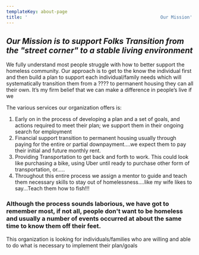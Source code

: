 ```yaml
---
templateKey: about-page
title: '                                                  Our Mission'
---
```

## _Our Mission is to support Folks Transition from the "street corner" to a stable living environment_

We fully understand most people struggle with how to better support the homeless community.   Our approach is to get to the know the individual first and then build a plan to support each individual/family needs which will systematically transition them from a ???? to permanent housing they can all their own.  It’s my firm belief that we can make a difference in people’s live if we 

The various services our organization offers is:

1. Early on in the process of developing a plan and a set of goals, and actions required to meet their plan; we support them in their ongoing search for employment 
2. Financial support transition to permanent housing usually through paying for the entire or partial downpayment....we expect them to pay their initial and future monthly rent. 
3. Providing Transportation to get back and forth to work.  This could look like purchasing a bike, using Uber until ready to purchase other form of transportation, or.....
4. Throughout this entire process we assign a mentor to guide and teach them necessary skills to stay out of homelessness....like my wife likes to say...Teach them how to fish!!!  

### Although the process sounds laborious, we have got to remember most, if not all, people don't want to be homeless and usually a number of events occurred at about the same time to know them off their feet.

This organization is looking for individuals/families who are willing and able to do what is necessary to implement their plan/goals
